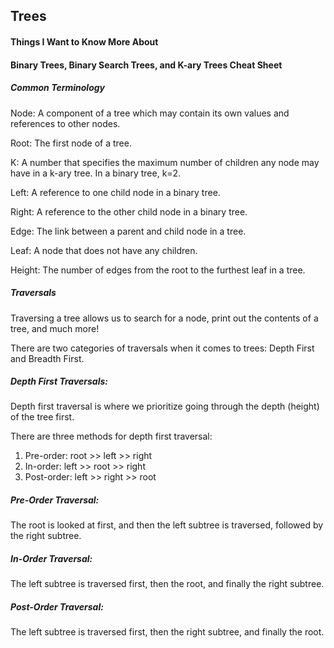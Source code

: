 ## Trees

#### Things I Want to Know More About




#### Binary Trees, Binary Search Trees, and K-ary Trees Cheat Sheet

##### Common Terminology

Node: A component of a tree which may contain its own values and references to other nodes.

Root: The first node of a tree.

K: A number that specifies the maximum number of children any node may have in a k-ary tree. In a binary tree, k=2.

Left: A reference to one child node in a binary tree.

Right: A reference to the other child node in a binary tree.

Edge: The link between a parent and child node in a tree.

Leaf: A node that does not have any children.

Height: The number of edges from the root to the furthest leaf in a tree.

##### Traversals

Traversing a tree allows us to search for a node, print out the contents of a tree, and much more!

There are two categories of traversals when it comes to trees: Depth First and Breadth First.

##### Depth First Traversals:

Depth first traversal is where we prioritize going through the depth (height) of the tree first.

There are three methods for depth first traversal:
1. Pre-order: root >> left >> right
2. In-order: left >> root >> right
3. Post-order: left >> right >> root

##### Pre-Order Traversal:

The root is looked at first, and then the left subtree is traversed, followed by the right subtree.

##### In-Order Traversal:

The left subtree is traversed first, then the root, and finally the right subtree.

##### Post-Order Traversal:

The left subtree is traversed first, then the right subtree, and finally the root.